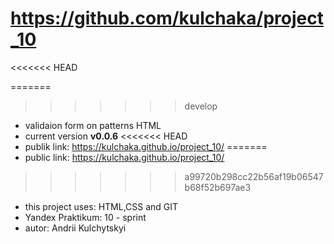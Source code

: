 # https://github.com/kulchaka/project_10
<<<<<<< HEAD

=======
>>>>>>> develop
- validaion form on patterns HTML
- current version **v0.0.6**
<<<<<<< HEAD
- publik link: https://kulchaka.github.io/project_10/
=======
- public link: https://kulchaka.github.io/project_10/
>>>>>>> a99720b298cc22b56af19b06547b68f52b697ae3
- this project uses: HTML,CSS and GIT
- Yandex Praktikum: 10 - sprint
- autor: Andrii Kulchytskyi
